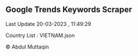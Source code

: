 

## Google Trends Keywords Scraper 
 
Last Update 20-03-2023 , 11:49:29

Country List :
VIETNAM.json



© Abdul Muttaqin 
